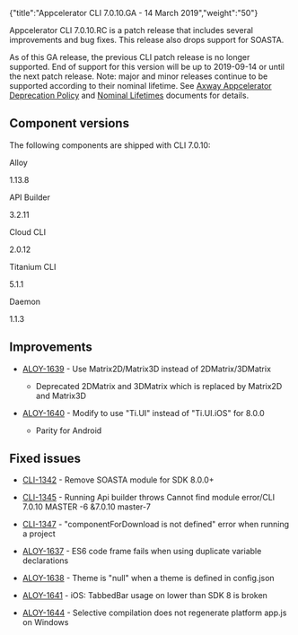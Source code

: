 {"title":"Appcelerator CLI 7.0.10.GA - 14 March 2019","weight":"50"} 

Appcelerator CLI 7.0.10.RC is a patch release that includes several improvements and bug fixes. This release also drops support for SOASTA.

As of this GA release, the previous CLI patch release is no longer supported. End of support for this version will be up to 2019-09-14 or until the next patch release. Note: major and minor releases continue to be supported according to their nominal lifetime. See [Axway Appcelerator Deprecation Policy](/docs/appc/AMPLIFY_Appcelerator_Services_Overview/Axway_Appcelerator_Deprecation_Policy/) and [Nominal Lifetimes](/docs/appc/AMPLIFY_Appcelerator_Services_Overview/Axway_Appcelerator_Product_Lifecycle/#NominalLifetimes) documents for details.

## Component versions

The following components are shipped with CLI 7.0.10:

Alloy

1.13.8

API Builder

3.2.11

Cloud CLI

2.0.12

Titanium CLI

5.1.1

Daemon

1.1.3

## Improvements

*   [ALOY-1639](https://jira.appcelerator.org/browse/ALOY-1639) - Use Matrix2D/Matrix3D instead of 2DMatrix/3DMatrix
    
    *   Deprecated 2DMatrix and 3DMatrix which is replaced by Matrix2D and Matrix3D
        
*   [ALOY-1640](https://jira.appcelerator.org/browse/ALOY-1640) - Modify <TabbedBar/> to use "Ti.UI" instead of "Ti.UI.iOS" for 8.0.0
    
    *   Parity for Android
        

## Fixed issues

*   [CLI-1342](https://jira.appcelerator.org/browse/CLI-1342) - Remove SOASTA module for SDK 8.0.0+
    
*   [CLI-1345](https://jira.appcelerator.org/browse/CLI-1345) - Running Api builder throws Cannot find module error/CLI 7.0.10 MASTER -6 &7.0.10 master-7
    
*   [CLI-1347](https://jira.appcelerator.org/browse/CLI-1347) - "componentForDownload is not defined" error when running a project
    
*   [ALOY-1637](https://jira.appcelerator.org/browse/ALOY-1637) - ES6 code frame fails when using duplicate variable declarations
    
*   [ALOY-1638](https://jira.appcelerator.org/browse/ALOY-1638) - Theme is "null" when a theme is defined in config.json
    
*   [ALOY-1641](https://jira.appcelerator.org/browse/ALOY-1641) - iOS: TabbedBar usage on lower than SDK 8 is broken
    
*   [ALOY-1644](https://jira.appcelerator.org/browse/ALOY-1644) - Selective compilation does not regenerate platform app.js on Windows